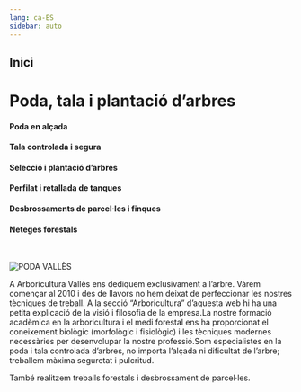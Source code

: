 ```yaml
---
lang: ca-ES
sidebar: auto
---
```


## Inici

# Poda, tala i plantació d’arbres

#### Poda en alçada
#### Tala controlada i segura
#### Selecció i plantació d’arbres
#### Perfilat i retallada de tanques
#### Desbrossaments de parcel·les i finques
#### Neteges forestals

<br>

![PODA VALLÈS](/img/prune-1920x1200.jpeg)

A Arboricultura Vallès ens dediquem exclusivament a l’arbre. Vàrem començar al 2010 i des de llavors no hem deixat de perfeccionar les nostres tècniques de treball. A la secció “Arboricultura” d’aquesta web hi ha una petita explicació de la visió i filosofia de la empresa.La nostre formació acadèmica en la arboricultura i el medi forestal ens ha proporcionat el coneixement biològic  (morfològic i fisiològic) i les tècniques modernes necessàries per desenvolupar la nostre professió.Som especialistes en la poda i tala controlada d’arbres, no importa l’alçada ni dificultat de l’arbre; treballem màxima seguretat i pulcritud.

També realitzem treballs forestals i desbrossament de parcel·les.